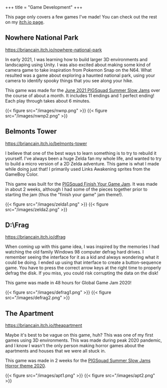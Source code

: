 +++
title = "Game Development"
+++

This page only covers a few games I've made! You can check out the rest on my
[itch.io page](https://briancain.itch.io/). 

## Nowhere National Park

https://briancain.itch.io/nowhere-national-park

In early 2021, I was learning how to build larger 3D environments and landscaping
using Unity. I was also excited about making some kind of camera game to take inspiration from
Pokemon Snap on the N64. What resulted was a game about exploring a haunted national
park, using your camera to identify spooky things that you see along your hike.

This game was made for the [June 2021 PIGSquad Summer Slow Jams](https://itch.io/jam/ssjexploration)
over the course of about a month. It includes 11 endings and 1 perfect ending!
Each play through takes about 6 minutes.

{{< figure src="/images/nwnp.png" >}}
{{< figure src="/images/nwnp2.png" >}}

## Belmonts Tower

https://briancain.itch.io/belmonts-tower

I believe that one of the best ways to learn something is to try to rebuild it
yourself. I've always been a huge Zelda fan my whole life, and wanted to try to
build a micro version of a 2D Zelda adventure. This game is what I made while
doing just that! I primarily used Links Awakening sprites from the GameBoy Color.

This game was built for the [PIGSquad Finish Your Game Jam](https://itch.io/jam/finishyourgamejam2020).
It was made in about 2 weeks, although I had some of the pieces together prior
to starting the jam (thus the "finish your game" jam theme!).

{{< figure src="/images/zelda1.png" >}}
{{< figure src="/images/zelda2.png" >}}

## D:\Frag

https://briancain.itch.io/dfrag

When coming up with this game idea, I was inspired by the memories I had
watching the old family Windows 98 computer defrag hard drives. I remember
seeing the interface for it as a kid and always wondering what it could be doing.
I ended up using that interface to create a button-sequence game. You have to press
the correct arrow keys at the right time to properly defrag the disk. If you miss,
you could risk corrupting the data on the disk!

This game was made in 48 hours for Global Game Jam 2020!

{{< figure src="/images/defrag1.png" >}}
{{< figure src="/images/defrag2.png" >}}

## The Apartment

https://briancain.itch.io/theapartment

Maybe it's best to be vague on this game, huh? This was one of my first games
using 3D environments. This was made during peak 2020 pandemic, and I know I
wasn't the only person making horror games about the apartments and houses that
we were all stuck in.

This game was made in 2 weeks for the [PIGSquad Summer Slow Jams Horror theme 2020](https://itch.io/jam/ssjhorror).

{{< figure src="/images/apt1.png" >}}
{{< figure src="/images/apt2.png" >}}
